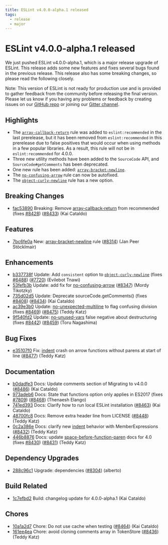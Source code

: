 ```yaml
---
title: ESLint v4.0.0-alpha.1 released
tags:
  - release
  - major
---
```

# ESLint v4.0.0-alpha.1 released

We just pushed ESLint v4.0.0-alpha.1, which is a major release upgrade of ESLint. This release adds some new features and fixes several bugs found in the previous release. This release also has some breaking changes, so please read the following closely.

Note: This version of ESLint is not ready for production use and is provided to gather feedback from the community before releasing the final version. Please let us know if you having any problems or feedback by creating issues on our [GitHub repo](https://github.com/eslint/eslint) or joining our [Gitter channel](https://gitter.im/eslint/eslint).

## Highlights

* The [`array-callback-return`](/docs/rules/array-callback-return) rule was added to `eslint:recommended` in the last prerelease, but it has been removed from `eslint:recommended` in this prerelease due to false positives that would occur when using methods in a few popular libraries. As a result, this rule will not be in `eslint:recommended` for 4.0.0.
* Three new utility methods have been added to the `SourceCode` API, and `SourceCode#getComments` has been deprecated.
* One new rule has been added: [`array-bracket-newline`](/docs/4.0.0/rules/array-bracket-newline).
* The [`no-confusing-arrow`](/docs/4.0.0/rules/no-confusing-arrow) rule can now be autofixed.
* The [`object-curly-newline`](/docs/4.0.0/rules/object-curly-newline) rule has a new option.

## Breaking Changes


* [fac53890](https://github.com/eslint/eslint/commit/fac53890) Breaking: Remove [array-callback-return](/docs/rules/array-callback-return) from recommended (fixes [#8428](https://github.com/eslint/eslint/issues/8428)) ([#8433](https://github.com/eslint/eslint/issues/8433)) (Kai Cataldo)




## Features


* [7bc6fe0a](https://github.com/eslint/eslint/commit/7bc6fe0a) New: [array-bracket-newline](/docs/rules/array-bracket-newline) rule ([#8314](https://github.com/eslint/eslint/issues/8314)) (Jan Peer Stöcklmair)




## Enhancements


* [b337738f](https://github.com/eslint/eslint/commit/b337738f) Update: Add `consistent` option to [`object-curly-newline`](/docs/rules/object-curly-newline) (fixes [#6488](https://github.com/eslint/eslint/issues/6488)) ([#7720](https://github.com/eslint/eslint/issues/7720)) (Evilebot Tnawi)
* [53fefb3b](https://github.com/eslint/eslint/commit/53fefb3b) Update: add fix for [no-confusing-arrow](/docs/rules/no-confusing-arrow) ([#8347](https://github.com/eslint/eslint/issues/8347)) (Mordy Tikotzky)
* [735d02d5](https://github.com/eslint/eslint/commit/735d02d5) Update: Deprecate sourceCode.getComments() (fixes [#8408](https://github.com/eslint/eslint/issues/8408)) ([#8434](https://github.com/eslint/eslint/issues/8434)) (Kai Cataldo)
* [ac39e3b0](https://github.com/eslint/eslint/commit/ac39e3b0) Update: [no-unexpected-multiline](/docs/rules/no-unexpected-multiline) to flag confusing division (fixes [#8469](https://github.com/eslint/eslint/issues/8469)) ([#8475](https://github.com/eslint/eslint/issues/8475)) (Teddy Katz)
* [9f540fd2](https://github.com/eslint/eslint/commit/9f540fd2) Update: [no-unused-vars](/docs/rules/no-unused-vars) false negative about destructuring (fixes [#8442](https://github.com/eslint/eslint/issues/8442)) ([#8459](https://github.com/eslint/eslint/issues/8459)) (Toru Nagashima)




## Bug Fixes


* [e35107f0](https://github.com/eslint/eslint/commit/e35107f0) Fix: [indent](/docs/rules/indent) crash on arrow functions without parens at start of line ([#8477](https://github.com/eslint/eslint/issues/8477)) (Teddy Katz)




## Documentation


* [b0dadfe3](https://github.com/eslint/eslint/commit/b0dadfe3) Docs: Update comments section of Migrating to v4.0.0 ([#8486](https://github.com/eslint/eslint/issues/8486)) (Kai Cataldo)
* [973adeb6](https://github.com/eslint/eslint/commit/973adeb6) Docs: State that functions option only applies in ES2017 (fixes [#7809](https://github.com/eslint/eslint/issues/7809)) ([#8468](https://github.com/eslint/eslint/issues/8468)) (Thenaesh Elango)
* [741ed393](https://github.com/eslint/eslint/commit/741ed393) Docs: Clarify how to run local ESLint installation ([#8463](https://github.com/eslint/eslint/issues/8463)) (Kai Cataldo)
* [48700fc8](https://github.com/eslint/eslint/commit/48700fc8) Docs: Remove extra header line from LICENSE ([#8448](https://github.com/eslint/eslint/issues/8448)) (Teddy Katz)
* [0c2a386e](https://github.com/eslint/eslint/commit/0c2a386e) Docs: clarify new [indent](/docs/rules/indent) behavior with MemberExpressions ([#8432](https://github.com/eslint/eslint/issues/8432)) (Teddy Katz)
* [446b8876](https://github.com/eslint/eslint/commit/446b8876) Docs: update [space-before-function-paren](/docs/rules/space-before-function-paren) docs for 4.0 (fixes [#8430](https://github.com/eslint/eslint/issues/8430)) ([#8431](https://github.com/eslint/eslint/issues/8431)) (Teddy Katz)




## Dependency Upgrades


* [288c96c1](https://github.com/eslint/eslint/commit/288c96c1) Upgrade: dependencies ([#8304](https://github.com/eslint/eslint/issues/8304)) (alberto)




## Build Related


* [1c7efbd2](https://github.com/eslint/eslint/commit/1c7efbd2) Build: changelog update for 4.0.0-alpha.1 (Kai Cataldo)




## Chores


* [10a1a2d7](https://github.com/eslint/eslint/commit/10a1a2d7) Chore: Do not use cache when testing ([#8464](https://github.com/eslint/eslint/issues/8464)) (Kai Cataldo)
* [161ee4ea](https://github.com/eslint/eslint/commit/161ee4ea) Chore: avoid cloning comments array in TokenStore ([#8436](https://github.com/eslint/eslint/issues/8436)) (Teddy Katz)
